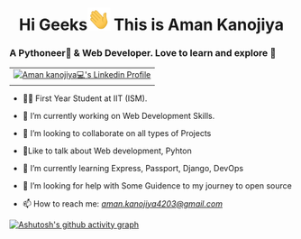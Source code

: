 
<h1 align='center'> Hi Geeks<img src="https://raw.githubusercontent.com/ABSphreak/ABSphreak/master/gifs/Hi.gif"  width="40" height="40"> This is Aman Kanojiya </h1>

### A Pythoneer🐍 & Web Developer. Love to learn and explore 🚀 

<table align="center"><tr><td align="center"> <a href="https://www.linkedin.com/in/aman-kanojiya-782263188/"><img src="https://cdn.jsdelivr.net/npm/simple-icons@v3/icons/linkedin.svg" alt="Aman kanojiya💻's Linkedin Profile"  height="25" width="25"</a></td></tr></table>
 
- 👨‍💻 First Year Student at IIT (ISM).

- 🔭 I’m currently working on Web Development Skills.
 
- 👯 I’m looking to collaborate on all types of Projects

- 💬Like to talk about Web development, Pyhton

- 🌱 I’m currently learning Express, Passport, Django, DevOps

- 🤔 I’m looking for help with Some Guidence to my journey to open source

- 📫 How to reach me: *aman.kanojiya4203@gmail.com*


[![Ashutosh's github activity graph](https://activity-graph.herokuapp.com/graph?username=AMANKANOJIYA10&theme=react-dark)](https://github.com/ashutosh00710/github-readme-activity-graph)


